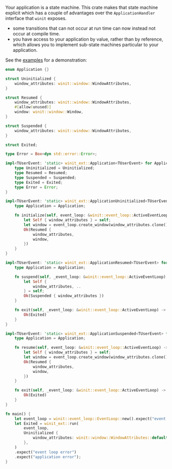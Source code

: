 Your application is a state machine. This crate makes that state machine explicit which has a couple of advantages over the `ApplicationHandler` interface that `winit` exposes. 

- some transitions that can not occur at run time can now instead not occur at compile time.
- you have access to your application by value, rather than by reference, which allows you to implement sub-state machines particular to your application.

See the [examples](./examples/) for a demonstration:

```rust
enum Application {}

struct Uninitialized {
    window_attributes: winit::window::WindowAttributes,
}

struct Resumed {
    window_attributes: winit::window::WindowAttributes,
    #[allow(unused)]
    window: winit::window::Window,
}

struct Suspended {
    window_attributes: winit::window::WindowAttributes,
}

struct Exited;

type Error = Box<dyn std::error::Error>;

impl<TUserEvent: 'static> winit_ext::Application<TUserEvent> for Application {
    type Uninitialized = Uninitialized;
    type Resumed = Resumed;
    type Suspended = Suspended;
    type Exited = Exited;
    type Error = Error;
}

impl<TUserEvent: 'static> winit_ext::ApplicationUninitialized<TUserEvent> for Uninitialized {
    type Application = Application;

    fn initialize(self, event_loop: &winit::event_loop::ActiveEventLoop) -> Result<Resumed, Error> {
        let Self { window_attributes } = self;
        let window = event_loop.create_window(window_attributes.clone())?;
        Ok(Resumed {
            window_attributes,
            window,
        })
    }
}

impl<TUserEvent: 'static> winit_ext::ApplicationResumed<TUserEvent> for Resumed {
    type Application = Application;

    fn suspend(self, _event_loop: &winit::event_loop::ActiveEventLoop) -> Result<Suspended, Error> {
        let Self {
            window_attributes, ..
        } = self;
        Ok(Suspended { window_attributes })
    }

    fn exit(self, _event_loop: &winit::event_loop::ActiveEventLoop) -> Result<Exited, Error> {
        Ok(Exited)
    }
}

impl<TUserEvent: 'static> winit_ext::ApplicationSuspended<TUserEvent> for Suspended {
    type Application = Application;

    fn resume(self, event_loop: &winit::event_loop::ActiveEventLoop) -> Result<Resumed, Error> {
        let Self { window_attributes } = self;
        let window = event_loop.create_window(window_attributes.clone())?;
        Ok(Resumed {
            window_attributes,
            window,
        })
    }

    fn exit(self, _event_loop: &winit::event_loop::ActiveEventLoop) -> Result<Exited, Error> {
        Ok(Exited)
    }
}

fn main() {
    let event_loop = winit::event_loop::EventLoop::new().expect("event loop error");
    let Exited = winit_ext::run(
        event_loop,
        Uninitialized {
            window_attributes: winit::window::WindowAttributes::default(),
        },
    )
    .expect("event loop error")
    .expect("application error");
}
```
